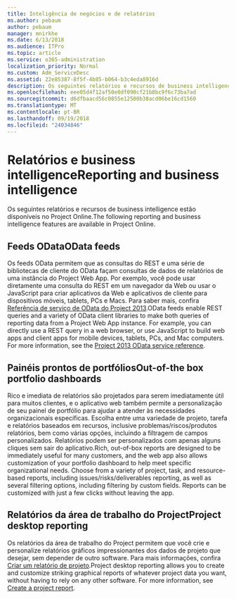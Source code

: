 ```yaml
---
title: Inteligência de negócios e de relatórios
ms.author: pebaum
author: pebaum
manager: mnirkhe
ms.date: 6/13/2018
ms.audience: ITPro
ms.topic: article
ms.service: o365-administration
localization_priority: Normal
ms.custom: Adm_ServiceDesc
ms.assetid: 22e85387-8f5f-4b85-b064-b3c4eda8916d
description: Os seguintes relatórios e recursos de business intelligence estão disponíveis no Project Online.
ms.openlocfilehash: eee05d4f12af50e0df090cf21b8bc9f6c73ba7ad
ms.sourcegitcommit: d6dfbaacd56c0855e12500b38acd06be16cd1560
ms.translationtype: MT
ms.contentlocale: pt-BR
ms.lasthandoff: 09/19/2018
ms.locfileid: "24034846"
---
```

# <a name="reporting-and-business-intelligence"></a><span data-ttu-id="e8a00-103">Relatórios e business intelligence</span><span class="sxs-lookup"><span data-stu-id="e8a00-103">Reporting and business intelligence</span></span>

<span data-ttu-id="e8a00-104">Os seguintes relatórios e recursos de business intelligence estão disponíveis no Project Online.</span><span class="sxs-lookup"><span data-stu-id="e8a00-104">The following reporting and business intelligence features are available in Project Online.</span></span>
  
## <a name="odata-feeds"></a><span data-ttu-id="e8a00-105">Feeds OData</span><span class="sxs-lookup"><span data-stu-id="e8a00-105">OData feeds</span></span>
<span data-ttu-id="e8a00-106"><a name="bkmk_ODataFeeds"> </a></span><span class="sxs-lookup"><span data-stu-id="e8a00-106"></span></span>

<span data-ttu-id="e8a00-p101">Os feeds OData permitem que as consultas do REST e uma série de bibliotecas de cliente do OData façam consultas de dados de relatórios de uma instância do Project Web App. Por exemplo, você pode usar diretamente uma consulta do REST em um navegador da Web ou usar o JavaScript para criar aplicativos da Web e aplicativos de cliente para dispositivos móveis, tablets, PCs e Macs. Para saber mais, confira [Referência de serviço de OData do Project 2013](http://go.microsoft.com/fwlink/?LinkID=823655&amp;clcid=0x409).</span><span class="sxs-lookup"><span data-stu-id="e8a00-p101">OData feeds enable REST queries and a variety of OData client libraries to make both queries of reporting data from a Project Web App instance. For example, you can directly use a REST query in a web browser, or use JavaScript to build web apps and client apps for mobile devices, tablets, PCs, and Mac computers. For more information, see the [Project 2013 OData service reference](http://go.microsoft.com/fwlink/?LinkID=823655&amp;clcid=0x409).</span></span>
  
## <a name="out-of-the-box-portfolio-dashboards"></a><span data-ttu-id="e8a00-110">Painéis prontos de portfólios</span><span class="sxs-lookup"><span data-stu-id="e8a00-110">Out-of-the box portfolio dashboards</span></span>
<span data-ttu-id="e8a00-111"><a name="bkmk_OutOfTheBoxPortfolioDashboards"> </a></span><span class="sxs-lookup"><span data-stu-id="e8a00-111"></span></span>

<span data-ttu-id="e8a00-p102">Rico e imediata de relatórios são projetados para serem imediatamente útil para muitos clientes, e o aplicativo web também permite a personalização de seu painel de portfólio para ajudar a atender às necessidades organizacionais específicas. Escolha entre uma variedade de projeto, tarefa e relatórios baseados em recursos, inclusive problemas/riscos/produtos relatórios, bem como várias opções, incluindo a filtragem de campos personalizados. Relatórios podem ser personalizados com apenas alguns cliques sem sair do aplicativo.</span><span class="sxs-lookup"><span data-stu-id="e8a00-p102">Rich, out-of-box reports are designed to be immediately useful for many customers, and the web app also allows customization of your portfolio dashboard to help meet specific organizational needs. Choose from a variety of project, task, and resource-based reports, including issues/risks/deliverables reporting, as well as several filtering options, including filtering by custom fields. Reports can be customized with just a few clicks without leaving the app.</span></span> 
  
## <a name="project-desktop-reporting"></a><span data-ttu-id="e8a00-115">Relatórios da área de trabalho do Project</span><span class="sxs-lookup"><span data-stu-id="e8a00-115">Project desktop reporting</span></span>
<span data-ttu-id="e8a00-116"><a name="bkmk_ProjectDesktopReporting"> </a></span><span class="sxs-lookup"><span data-stu-id="e8a00-116"><a name="bkmk_ProjectDesktopReporting"> </a></span></span>

<span data-ttu-id="e8a00-p103">Os relatórios da área de trabalho do Project permitem que você crie e personalize relatórios gráficos impressionantes dos dados de projeto que desejar, sem depender de outro software. Para mais informações, confira [Criar um relatório de projeto](http://go.microsoft.com/fwlink/?LinkID=823657&amp;clcid=0x409).</span><span class="sxs-lookup"><span data-stu-id="e8a00-p103">Project desktop reporting allows you to create and customize striking graphical reports of whatever project data you want, without having to rely on any other software. For more information, see [Create a project report](http://go.microsoft.com/fwlink/?LinkID=823657&amp;clcid=0x409).</span></span>
  

